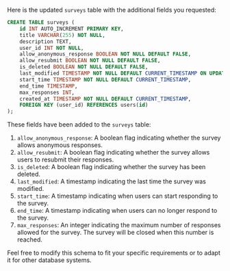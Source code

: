 Here is the updated `surveys` table with the additional fields you requested:

```sql
CREATE TABLE surveys (
    id INT AUTO_INCREMENT PRIMARY KEY,
    title VARCHAR(255) NOT NULL,
    description TEXT,
    user_id INT NOT NULL,
    allow_anonymous_response BOOLEAN NOT NULL DEFAULT FALSE,
    allow_resubmit BOOLEAN NOT NULL DEFAULT FALSE,
    is_deleted BOOLEAN NOT NULL DEFAULT FALSE,
    last_modified TIMESTAMP NOT NULL DEFAULT CURRENT_TIMESTAMP ON UPDATE CURRENT_TIMESTAMP,
    start_time TIMESTAMP NOT NULL DEFAULT CURRENT_TIMESTAMP,
    end_time TIMESTAMP,
    max_responses INT,
    created_at TIMESTAMP NOT NULL DEFAULT CURRENT_TIMESTAMP,
    FOREIGN KEY (user_id) REFERENCES users(id)
);
```

These fields have been added to the `surveys` table:

1. `allow_anonymous_response`: A boolean flag indicating whether the survey allows anonymous responses.
2. `allow_resubmit`: A boolean flag indicating whether the survey allows users to resubmit their responses.
3. `is_deleted`: A boolean flag indicating whether the survey has been deleted.
4. `last_modified`: A timestamp indicating the last time the survey was modified.
5. `start_time`: A timestamp indicating when users can start responding to the survey.
6. `end_time`: A timestamp indicating when users can no longer respond to the survey.
7. `max_responses`: An integer indicating the maximum number of responses allowed for the survey. The survey will be closed when this number is reached.

Feel free to modify this schema to fit your specific requirements or to adapt it for other database systems.